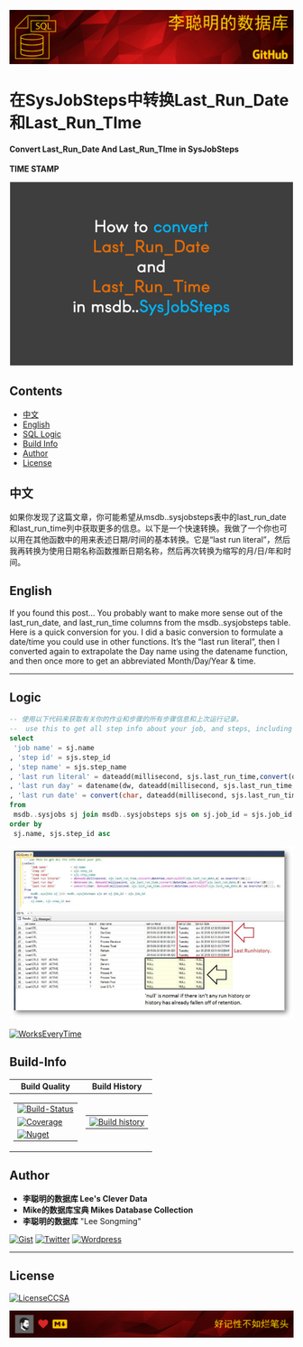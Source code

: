 ![CLEVER DATA GIT REPO](https://raw.githubusercontent.com/LiCongMingDeShujuku/git-resources/master/0-clever-data-github.png "李聪明的数据库")

# 在SysJobSteps中转换Last_Run_Date和Last_Run_TIme
#### Convert Last_Run_Date And Last_Run_TIme in SysJobSteps
**TIME STAMP**

![#](images/convert-last-run-date-and-last-run-time-in-sysjobs-a.png?raw=true "#")

## Contents

- [中文](#中文) 
- [English](#English)
- [SQL Logic](#Logic)
- [Build Info](#Build-Info)
- [Author](#Author)
- [License](#License) 


## 中文
如果你发现了这篇文章，你可能希望从msdb..sysjobsteps表中的last_run_date和last_run_time列中获取更多的信息。以下是一个快速转换。我做了一个你也可以用在其他函数中的用来表述日期/时间的基本转换。它是“last run literal”，然后我再转换为使用日期名称函数推断日期名称，然后再次转换为缩写的月/日/年和时间。

## English
If you found this post… You probably want to make more sense out of the last_run_date, and last_run_time columns from the msdb..sysjobsteps table. Here is a quick conversion for you. I did a basic conversion to formulate a date/time you could use in other functions. It’s the “last run literal”, then I converted again to extrapolate the Day name using the datename function, and then once more to get an abbreviated Month/Day/Year & time.

---
## Logic
```SQL
-- 使用以下代码来获取有关你的作业和步骤的所有步骤信息和上次运行记录。
--	use this to get all step info about your job, and steps, including last run history.
select
 'job name' = sj.name
, 'step id' = sjs.step_id
, 'step name' = sjs.step_name
, 'last run literal' = dateadd(millisecond, sjs.last_run_time,convert(datetime,cast(nullif(sjs.last_run_date,0) as nvarchar(10))))
, 'last run day' = datename(dw, dateadd(millisecond, sjs.last_run_time,convert(datetime,cast(nullif(sjs.last_run_date,0) as nvarchar(10)))))
, 'last run date' = convert(char, dateadd(millisecond, sjs.last_run_time,convert(datetime,cast(nullif(sjs.last_run_date,0) as nvarchar(10)))), 9)
from
 msdb..sysjobs sj join msdb..sysjobsteps sjs on sj.job_id = sjs.job_id
order by
 sj.name, sjs.step_id asc


```

![#](images/convert-last-run-date-and-last-run-time-in-sysjobs-b.png?raw=true "#")


[![WorksEveryTime](https://forthebadge.com/images/badges/60-percent-of-the-time-works-every-time.svg)](https://shitday.de/)

## Build-Info

| Build Quality | Build History |
|--|--|
|<table><tr><td>[![Build-Status](https://ci.appveyor.com/api/projects/status/pjxh5g91jpbh7t84?svg?style=flat-square)](#)</td></tr><tr><td>[![Coverage](https://coveralls.io/repos/github/tygerbytes/ResourceFitness/badge.svg?style=flat-square)](#)</td></tr><tr><td>[![Nuget](https://img.shields.io/nuget/v/TW.Resfit.Core.svg?style=flat-square)](#)</td></tr></table>|<table><tr><td>[![Build history](https://buildstats.info/appveyor/chart/tygerbytes/resourcefitness)](#)</td></tr></table>|

## Author

- **李聪明的数据库 Lee's Clever Data**
- **Mike的数据库宝典 Mikes Database Collection**
- **李聪明的数据库** "Lee Songming"

[![Gist](https://img.shields.io/badge/Gist-李聪明的数据库-<COLOR>.svg)](https://gist.github.com/congmingshuju)
[![Twitter](https://img.shields.io/badge/Twitter-mike的数据库宝典-<COLOR>.svg)](https://twitter.com/mikesdatawork?lang=en)
[![Wordpress](https://img.shields.io/badge/Wordpress-mike的数据库宝典-<COLOR>.svg)](https://mikesdatawork.wordpress.com/)

---
## License
[![LicenseCCSA](https://img.shields.io/badge/License-CreativeCommonsSA-<COLOR>.svg)](https://creativecommons.org/share-your-work/licensing-types-examples/)

![Lee Songming](https://raw.githubusercontent.com/LiCongMingDeShujuku/git-resources/master/1-clever-data-github.png "李聪明的数据库")

